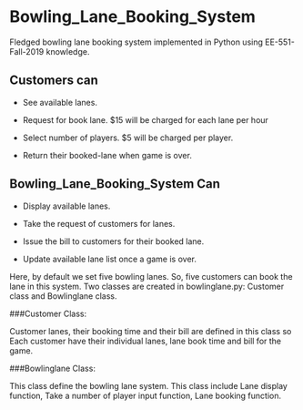 # Bowling_Lane_Booking_System 

Fledged bowling lane booking system implemented in Python using EE-551-Fall-2019 knowledge.  

 

## Customers can 

 

* See available lanes. 

* Request for book lane. $15 will be charged for each lane per hour  

* Select number of players. $5 will be charged per player. 

* Return their booked-lane when game is over. 

  

## Bowling_Lane_Booking_System Can  

 

* Display available lanes.  

* Take the request of customers for lanes.

* Issue the bill to customers for their booked lane. 

* Update available lane list once a game is over. 

  

Here, by default we set five bowling lanes. So, five customers can book the lane in this system. Two classes are created in bowlinglane.py: Customer class and Bowlinglane class. 

###Customer Class: 

Customer lanes, their booking time and their bill are defined in this class so Each customer have their individual lanes, lane book time and bill for the game. 

 

###Bowlinglane Class: 

This class define the bowling lane system. This class include Lane display function, Take a number of player input function, Lane booking function.  
